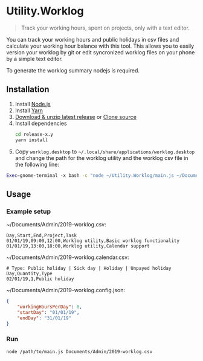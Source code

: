 # Utility.Worklog

> Track your working hours, spent on projects, only with a text editor.

You can track your working hours and public holidays in csv files and calculate your working hour balance with this tool. This allows you to easily version your worklog by git or edit syncronized worklog files on your phone by a simple text editor.

To generate the worklog summary nodejs is required.


## Installation

1. Install [Node.js](https://nodejs.org/en/)
2. Install [Yarn](https://yarnpkg.com/lang/en/docs/install/)
3. [Download & unzip latest release](https://github.com/moonline/Utility.Worklog/releases) or [Clone source](https://github.com/moonline/Utility.Worklog/archive/master.zip)
4. Install dependencies 
   ```sh
   cd release-x.y
   yarn install
   ```
5. Copy `worklog.desktop` to `~/.local/share/applications/worklog.desktop` and change the path for the worklog utility and the worklog csv file in the following line:
```bash
Exec=gnome-terminal -x bash -c "node ~/Utility.Worklog/main.js ~/Documents/2019-worklog.csv; bash"
```

## Usage

### Example setup

~/Documents/Admin/2019-worklog.csv:
```csv
Day,Start,End,Project,Task
01/01/19,09:00,12:00,Worklog utility,Basic worklog functionality
01/01/19,13:00,18:00,Worklog utility,Calendar support
```

~/Documents/Admin/2019-worklog.calendar.csv:
```csv
# Type: Public holiday | Sick day | Holiday | Unpayed holiday
Day,Quantity,Type
02/01/19,1,Public holiday
```

~/Documents/Admin/2019-worklog.config.json:
```json
{
    "workingHoursPerDay": 8,
    "startDay": "01/01/19",
    "endDay": "31/01/19"
}
```

### Run
```sh
node /path/to/main.js Documents/Admin/2019-worklog.csv
```

